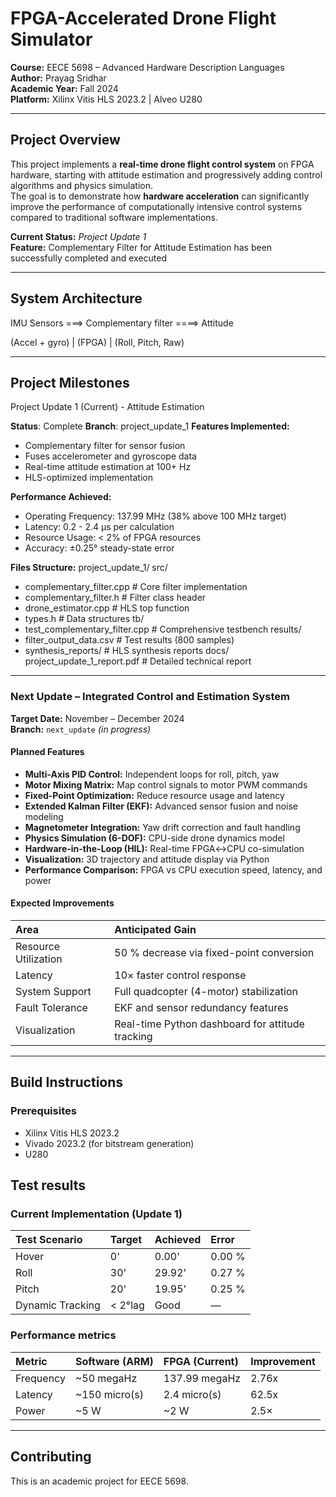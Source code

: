 # FPGA-Accelerated Drone Flight Simulator  
**Course:** EECE 5698 – Advanced Hardware Description Languages  
**Author:** Prayag Sridhar  
**Academic Year:** Fall 2024  
**Platform:** Xilinx Vitis HLS 2023.2 | Alveo U280

---

## Project Overview  
This project implements a **real-time drone flight control system** on FPGA hardware, starting with attitude estimation and progressively adding control algorithms and physics simulation.  
The goal is to demonstrate how **hardware acceleration** can significantly improve the performance of computationally intensive control systems compared to traditional software implementations.

**Current Status:**  *Project Update 1*  
**Feature:** Complementary Filter for Attitude Estimation has been successfully completed and executed

---

## System Architecture

IMU Sensors     ===> Complementary filter  ====>       Attitude

(Accel + gyro)    |        (FPGA)               |    (Roll, Pitch, Raw)

---

## Project Milestones
Project Update 1 (Current) - Attitude Estimation

**Status**: Complete
**Branch**: project_update_1
**Features Implemented:**
- Complementary filter for sensor fusion
- Fuses accelerometer and gyroscope data
- Real-time attitude estimation at 100+ Hz
- HLS-optimized implementation

**Performance Achieved:**
- Operating Frequency: 137.99 MHz (38% above 100 MHz target)
- Latency: 0.2 - 2.4 μs per calculation
- Resource Usage: < 2% of FPGA resources
- Accuracy: ±0.25° steady-state error

**Files Structure:**
project_update_1/
 src/
 - complementary_filter.cpp    # Core filter implementation
 - complementary_filter.h      # Filter class header
 - drone_estimator.cpp         # HLS top function
 - types.h                     # Data structures
 tb/
 - test_complementary_filter.cpp # Comprehensive testbench
 results/
 - filter_output_data.csv      # Test results (800 samples)
 - synthesis_reports/          # HLS synthesis reports
docs/
  project_update_1_report.pdf # Detailed technical report



---

### **Next Update – Integrated Control and Estimation System**  
**Target Date:** November – December 2024  
**Branch:** `next_update` *(in progress)*  

#### Planned Features  
- **Multi-Axis PID Control:** Independent loops for roll, pitch, yaw  
- **Motor Mixing Matrix:** Map control signals to motor PWM commands  
- **Fixed-Point Optimization:** Reduce resource usage and latency  
- **Extended Kalman Filter (EKF):** Advanced sensor fusion and noise modeling  
- **Magnetometer Integration:** Yaw drift correction and fault handling  
- **Physics Simulation (6-DOF):** CPU-side drone dynamics model  
- **Hardware-in-the-Loop (HIL):** Real-time FPGA↔CPU co-simulation  
- **Visualization:** 3D trajectory and attitude display via Python  
- **Performance Comparison:** FPGA vs CPU execution speed, latency, and power  

#### Expected Improvements  
| Area | Anticipated Gain |
|:------|:----------------|
| Resource Utilization | 50 % decrease via fixed-point conversion |
| Latency | 10× faster control response |
| System Support | Full quadcopter (4-motor) stabilization |
| Fault Tolerance | EKF and sensor redundancy features |
| Visualization | Real-time Python dashboard for attitude tracking |

---

##  Build Instructions  

### Prerequisites  
- Xilinx Vitis HLS 2023.2  
- Vivado 2023.2 (for bitstream generation)  
- U280

## Test results

### Current Implementation (Update 1)
| Test Scenario	| Target	| Achieved	| Error |
|:------|:------|:-------|:------|
| Hover  | 	0'	 |  0.00'	| 0.00 % |
| Roll	  | 30'  |	29.92'	|  0.27 % |
| Pitch	 | 20'	 | 19.95'	|  0.25 % |
|Dynamic Tracking |   < 2°lag |  	Good | 	— |

### Performance metrics

| Metric  |   	Software (ARM)  |  	FPGA (Current)	|  Improvement |
|:------|:------|:-------|:------|
| Frequency	|     ~50 megaHz	  |   137.99 megaHz	 |  2.76x |
| Latency   |   	~150 micro(s)	|      2.4 micro(s)|      62.5x|
|Power      |   	~5 W	           | ~2 W	             |2.5×|

---

## Contributing

This is an academic project for EECE 5698.
